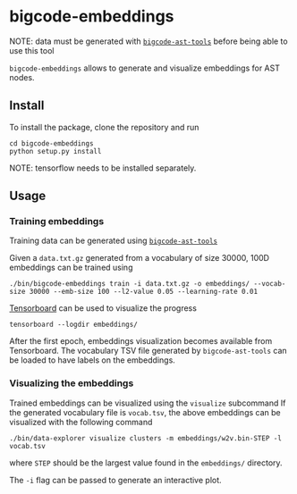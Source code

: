 # bigcode-embeddings

NOTE: data must be generated with [`bigcode-ast-tools`][2] before being able to use
this tool

`bigcode-embeddings` allows to generate and visualize embeddings for
AST nodes.

## Install

To install the package, clone the repository and run

```
cd bigcode-embeddings
python setup.py install
```

NOTE: tensorflow needs to be installed separately.

## Usage

### Training embeddings

Training data can be generated using [`bigcode-ast-tools`][2]

Given a `data.txt.gz` generated from a vocabulary of size 30000,
100D embeddings can be trained using

```
./bin/bigcode-embeddings train -i data.txt.gz -o embeddings/ --vocab-size 30000 --emb-size 100 --l2-value 0.05 --learning-rate 0.01
```

[Tensorboard][2] can be used to visualize the progress

```
tensorboard --logdir embeddings/
```

After the first epoch, embeddings visualization becomes available from
Tensorboard. The vocabulary TSV file generated by `bigcode-ast-tools` can
be loaded to have labels on the embeddings.

### Visualizing the embeddings

Trained embeddings can be visualized using the `visualize` subcommand
If the generated vocabulary file is `vocab.tsv`, the above embeddings
can be visualized with the following command

```
./bin/data-explorer visualize clusters -m embeddings/w2v.bin-STEP -l vocab.tsv
```

where `STEP` should be the largest value found in the `embeddings/` directory.

The `-i` flag can be passed to generate an interactive plot.

[1]: ../bigcode-ast-tools/README.md
[2]: https://github.com/tensorflow/tensorboard
